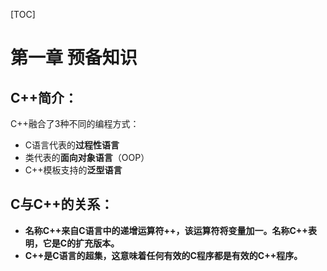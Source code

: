 [TOC]



# 第一章 预备知识

## C++简介：

C++融合了3种不同的编程方式：

+ C语言代表的**过程性语言**
+ 类代表的**面向对象语言**（OOP）
+ C++模板支持的**泛型语言**



## **C与C++的关系**：

+ **名称C++来自C语言中的递增运算符++，该运算符将变量加一。名称C++表明，它是C的扩充版本。**
+ **C++是C语言的超集，这意味着任何有效的C程序都是有效的C++程序。**
